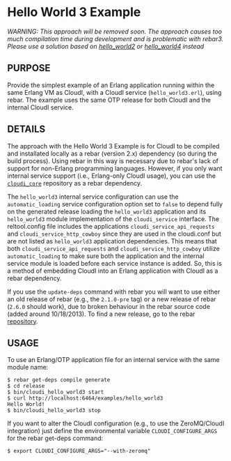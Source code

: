 # Hello World 3 Example

*WARNING: This approach will be removed soon.  The approach causes too
much compilation time during development and is problematic with rebar3.
Please use a solution based on
[hello_world2](https://github.com/CloudI/CloudI/tree/develop/examples/hello_world2#readme) or
[hello_world4](https://github.com/CloudI/CloudI/tree/develop/examples/hello_world4#readme)
instead*

## PURPOSE

Provide the simplest example of an Erlang application running within the same
Erlang VM as CloudI, with a CloudI service (`hello_world3.erl`), using rebar.
The example uses the same OTP release for both CloudI and the internal CloudI
service.

## DETAILS

The approach with the Hello World 3 Example is for CloudI to be
compiled and installated locally as a rebar (version 2.x) dependency
(so during the build process).  Using rebar in this way is necessary
due to rebar's lack of support for non-Erlang programming languages.
However, if you only want internal service support
(i.e., Erlang-only CloudI usage), you can use the
[`cloudi_core`](https://github.com/CloudI/cloudi_core) repository as a
rebar dependency.

The `hello_world3` internal service configuration can use the
`automatic_loading` service configuration option set to `false` to depend
fully on the generated release loading the `hello_world3` application
and its `hello_world3` module implementation of the `cloudi_service`
interface.  The reltool.config file includes the applications
`cloudi_service_api_requests` and `cloudi_service_http_cowboy` since
they are used in the cloudi.conf but are not listed as `hello_world3`
application dependencies.  This means that both
`cloudi_service_api_requests` and `cloudi_service_http_cowboy` utilize
`automatic_loading` to make sure both the application and the internal
service module is loaded before each service instance is added.
So, this is a method of embedding CloudI into an Erlang application
with CloudI as a rebar dependency.

If you use the `update-deps` command with rebar you will want to use
either an old release of rebar (e.g., the `2.1.0-pre` tag) or a new
release of rebar (`2.6.0` should work), due to broken behaviour in the
rebar source code (added around 10/18/2013).  To find a new release,
go to the rebar [repository](https://github.com/rebar/rebar).

## USAGE

To use an Erlang/OTP application file for an internal service with the same
module name:

    $ rebar get-deps compile generate
    $ cd release
    $ bin/cloudi_hello_world3 start
    $ curl http://localhost:6464/examples/hello_world3
    Hello World!
    $ bin/cloudi_hello_world3 stop

If you want to alter the CloudI configuration
(e.g., to use the ZeroMQ/CloudI integration)
just define the environmental variable `CLOUDI_CONFIGURE_ARGS` for the
rebar get-deps command:

    $ export CLOUDI_CONFIGURE_ARGS="--with-zeromq"
